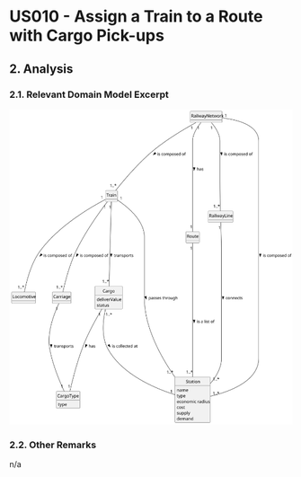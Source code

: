 # US010 - Assign a Train to a Route with Cargo Pick-ups

## 2. Analysis

### 2.1. Relevant Domain Model Excerpt 

![Domain Model](svg/US010-DM.svg)

### 2.2. Other Remarks

n/a